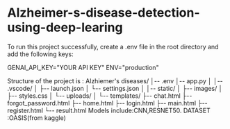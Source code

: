 # Alzheimer-s-disease-detection-using-deep-learing
To run this project successfully, create a .env file in the root directory and add the following keys:



GENAI_API_KEY="YOUR API KEY"
ENV="production"

Structure of the project is :
Alzhiemer's diseases/
│-- .env
│-- app.py
│
│-- .vscode/
│   ├-- launch.json
│   └-- settings.json
│
│-- static/
│   ├-- images/
│   ├-- styles.css
│   └-- uploads/
│
└-- templates/
    ├-- chat.html
    ├-- forgot_password.html
    ├-- home.html
    ├-- login.html
    ├-- main.html
    ├-- register.html
    └-- result.html
Models include:CNN,RESNET50.
DATASET :OASIS(from kaggle)

